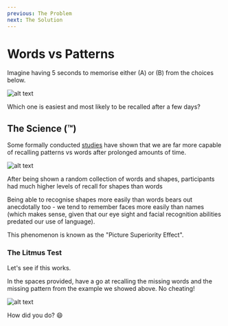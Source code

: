 ```yaml
---
previous: The Problem
next: The Solution
---
```


# Words vs Patterns

Imagine having 5 seconds to memorise either (A) or (B) from the choices below.

![alt text](/wordsvspattern.svg)

Which one is easiest and most likely to be recalled after a few days?

## The Science (™)

Some formally conducted [studies](https://en.wikipedia.org/wiki/Picture_superiority_effect) have shown that we are far more capable of recalling patterns vs words after prolonged amounts of time.

![alt text](/circles.svg)

<caption>After being shown a random collection of words and shapes, participants had much higher levels of recall for shapes than words</caption>

Being able to recognise shapes more easily than words bears out anecdotally too - we tend to remember faces more easily than names (which makes sense, given that our eye sight and facial recognition abilities predated our use of language).

This phenomenon is known as the "Picture Superiority Effect".

### The Litmus Test

Let's see if this works.

In the spaces provided, have a go at recalling the missing words and the missing pattern from the example we showed above. No cheating!

![alt text](/test.svg)

How did you do? 😄
